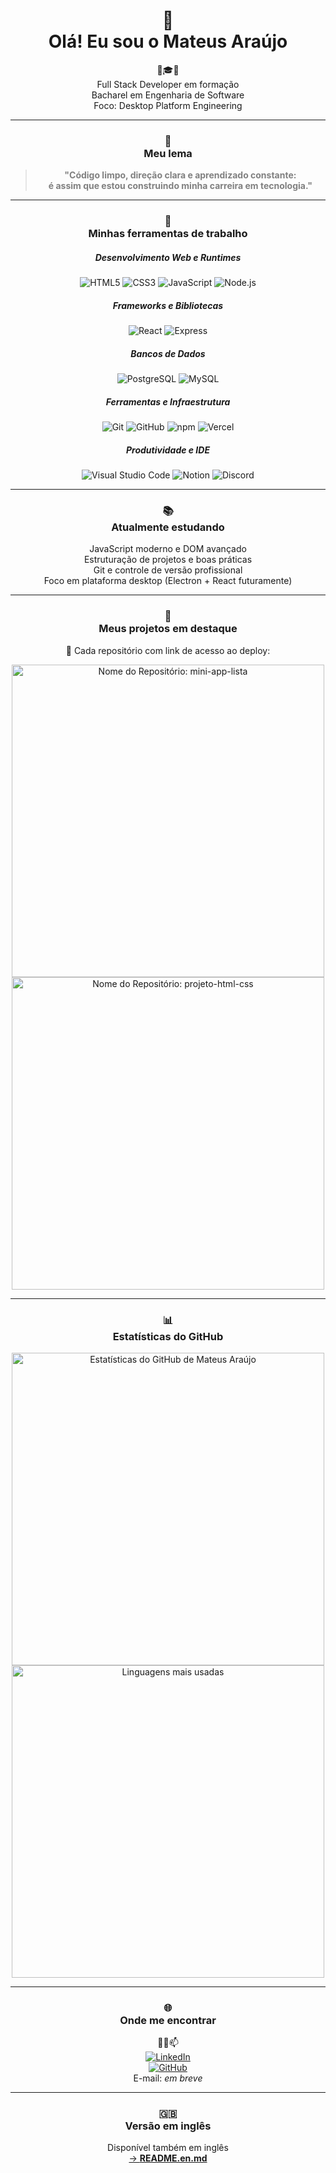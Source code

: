 <!-- markdownlint-disable MD033 -->

<h1 align="center">👋<br/> Olá! Eu sou o Mateus Araújo</h1>
<p align="center">🚀🎓🧠<br/> Full Stack Developer em formação<br/> Bacharel em Engenharia de Software<br/> Foco: Desktop Platform Engineering</p>

---

<h3 align="center">🧭<br/> Meu lema</h3>

<blockquote align="center" style="font-weight:bold; color:grey;">
  <p>"Código limpo, direção clara e aprendizado constante:<br/> é assim que estou construindo minha carreira em tecnologia."</p>
</blockquote>

---

<h3 align="center">🧰<br/> Minhas ferramentas de trabalho</h3>

<div align="center">
  <h5>Desenvolvimento Web e Runtimes</h5>
  <img src="https://img.shields.io/badge/HTML5-E34F26?style=flat&logo=html5&logoColor=white" alt="HTML5"/>
  <img src="https://img.shields.io/badge/CSS3-1572B6?style=flat&logo=css3&logoColor=white" alt="CSS3"/>
  <img src="https://img.shields.io/badge/JavaScript-F7DF1E?style=flat&logo=javascript&logoColor=black" alt="JavaScript"/>
  <img src="https://img.shields.io/badge/Node.js-339933?style=flat&logo=node.js&logoColor=white" alt="Node.js"/>
</div>

<div align="center">
  <h5>Frameworks e Bibliotecas</h5>
  <img src="https://img.shields.io/badge/React-61DAFB?style=flat&logo=react&logoColor=black" alt="React"/>
  <img src="https://img.shields.io/badge/Express-000000?style=flat&logo=express&logoColor=white" alt="Express"/>
</div>

<div align="center">
  <h5>Bancos de Dados</h5>
  <img src="https://img.shields.io/badge/PostgreSQL-4169E1?style=flat&logo=postgresql&logoColor=white" alt="PostgreSQL"/>
  <img src="https://img.shields.io/badge/MySQL-4479A1?style=flat&logo=mysql&logoColor=white" alt="MySQL"/>
</div>

<div align="center">
  <h5>Ferramentas e Infraestrutura</h5>
  <img src="https://img.shields.io/badge/Git-F05032?style=flat&logo=git&logoColor=white" alt="Git"/>
  <img src="https://img.shields.io/badge/GitHub-181717?style=flat&logo=github&logoColor=white" alt="GitHub"/>
  <img src="https://img.shields.io/badge/npm-CB3837?style=flat&logo=npm&logoColor=white" alt="npm"/>
  <img src="https://img.shields.io/badge/Vercel-000000?style=flat&logo=vercel&logoColor=white" alt="Vercel"/>
</div>

<div align="center">
  <h5>Produtividade e IDE</h5>
  <img src="https://img.shields.io/badge/VS%20Code-007ACC?style=flat&logo=visual-studio-code&logoColor=white" alt="Visual Studio Code"/>
  <img src="https://img.shields.io/badge/Notion-000000?style=flat&logo=notion&logoColor=white" alt="Notion"/>
  <img src="https://img.shields.io/badge/Discord-5865F2?style=flat&logo=discord&logoColor=white" alt="Discord"/>
</div>

---

<h3 align="center">📚<br/> Atualmente estudando</h3>

<div align="center">
  <li style="list-style-type:none;">JavaScript moderno e DOM avançado</li>
  <li style="list-style-type:none;">Estruturação de projetos e boas práticas</li>
  <li style="list-style-type:none;">Git e controle de versão profissional</li>
  <li style="list-style-type:none;">Foco em plataforma desktop (Electron + React futuramente)</li>
</div>

---

<h3 align="center">🧪<br/> Meus projetos em destaque</h3>

<p align="center">🔗 Cada repositório com link de acesso ao deploy:</p>

<div align="center">
  <a href="https://github.com/mateusaraujos/mini-app-lista">
    <img width="500em" src="https://github-readme-stats.vercel.app/api/pin?username=mateusaraujos&repo=mini-app-lista&theme=dracula" alt="Nome do Repositório: mini-app-lista">
  </a>
  <br/>
  <a href="https://github.com/mateusaraujos/projeto-html-css">
    <img width="500em" src="https://github-readme-stats.vercel.app/api/pin?username=mateusaraujos&repo=projeto-html-css&theme=dracula" alt="Nome do Repositório: projeto-html-css">
  </a>
</div>

---

<h3 align="center">📊<br/> Estatísticas do GitHub</h3>

<div align="center">
  <img width="500em" src="https://github-readme-stats.vercel.app/api?username=mateusaraujos&show_icons=true&theme=radical&hide_border=false&count_private=true&include_all_commits=true&locale=pt-br" alt="Estatísticas do GitHub de Mateus Araújo"/>
  <br/>
  <img width="500em" src="https://github-readme-stats.vercel.app/api/top-langs/?username=mateusaraujos&layout=donut&hide_border=false&langs_count=8&theme=radical&locale=pt-br" alt="Linguagens mais usadas"/>
</div>

---

<h3 align="center">🌐<br/> Onde me encontrar</h3>

<div align="center">
  💼🧠📫
  <li style="list-style-type:none;">
    <a href="https://www.linkedin.com/in/mateusaraujos/" target="_blank">
      <img src="https://img.shields.io/badge/LinkedIn%20-%20Mateus%20Araújo-blue?logo=linkedin&logoColor=white" alt="LinkedIn">
    </a>
  </li>
  <li style="list-style-type:none;">
    <a href="https://github.com/mateusaraujos">
      <img src="https://img.shields.io/badge/GitHub%20-%20mateusaraujos-white?logo=github&logoColor=white" alt="GitHub">
    </a>
  </li>
  <li style="list-style-type:none;">
    E-mail: <span style="font-style:italic;">em breve</span>
  </li>
</div>

---

<h3 align="center">🇬🇧<br/> Versão em inglês</h3>

<p align="center">
  Disponível também em inglês
  <br/>
  <a href="./README.en.md">
    → <strong>README.en.md</strong>
  </a>
</p>
